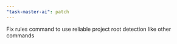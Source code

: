 ```yaml
---
"task-master-ai": patch
---
```


Fix rules command to use reliable project root detection like other commands
